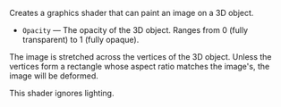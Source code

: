 Creates a graphics shader that can paint an image on a 3D object.

   - `Opacity` — The opacity of the 3D object. Ranges from 0 (fully transparent) to 1 (fully opaque). 

The image is stretched across the vertices of the 3D object. Unless the vertices form a rectangle whose aspect ratio matches the image's, the image will be deformed.

This shader ignores lighting.
